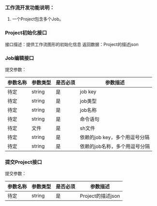 ### 工作流开发功能说明：
1. 一个Project包含多个Job。

### Project初始化接口
接口描述：提供工作流图形的初始化信息
返回数据：Project的描述json

### Job编辑接口
提交参数：

参数名称 | 参数类型 | 是否必须 | 参数描述
--- | --- | --- | ---
待定 | string | 是 | job key
待定 | string | 是 | job类型
待定 | string | 是 | job名称
待定 | string | 是 | 命令语句
待定 | 文件 | 是 | sh文件
待定 | string | 是 | 依赖的job key，多个用逗号分隔
待定 | string | 是 | 依赖的job名称，多个用逗号分隔

### 提交Project接口
提交参数：

参数名称 | 参数类型 | 是否必须 | 参数描述
--- | --- | --- | ---
待定 | string | 是 | Project的描述json
